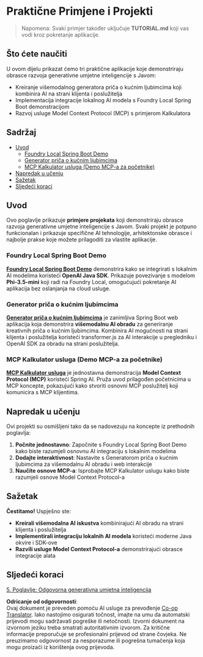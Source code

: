 <!--
CO_OP_TRANSLATOR_METADATA:
{
  "original_hash": "da1b6d87b8a73306b29f9a1bdd681221",
  "translation_date": "2025-07-21T21:15:09+00:00",
  "source_file": "04-PracticalSamples/README.md",
  "language_code": "hr"
}
-->
# Praktične Primjene i Projekti

> Napomena: Svaki primjer također uključuje **TUTORIAL.md** koji vas vodi kroz pokretanje aplikacije.

## Što ćete naučiti
U ovom dijelu prikazat ćemo tri praktične aplikacije koje demonstriraju obrasce razvoja generativne umjetne inteligencije s Javom:
- Kreiranje višemodalnog generatora priča o kućnim ljubimcima koji kombinira AI na strani klijenta i poslužitelja
- Implementacija integracije lokalnog AI modela s Foundry Local Spring Boot demonstracijom
- Razvoj usluge Model Context Protocol (MCP) s primjerom Kalkulatora

## Sadržaj

- [Uvod](../../../04-PracticalSamples)
  - [Foundry Local Spring Boot Demo](../../../04-PracticalSamples)
  - [Generator priča o kućnim ljubimcima](../../../04-PracticalSamples)
  - [MCP Kalkulator usluga (Demo MCP-a za početnike)](../../../04-PracticalSamples)
- [Napredak u učenju](../../../04-PracticalSamples)
- [Sažetak](../../../04-PracticalSamples)
- [Sljedeći koraci](../../../04-PracticalSamples)

## Uvod

Ovo poglavlje prikazuje **primjere projekata** koji demonstriraju obrasce razvoja generativne umjetne inteligencije s Javom. Svaki projekt je potpuno funkcionalan i prikazuje specifične AI tehnologije, arhitektonske obrasce i najbolje prakse koje možete prilagoditi za vlastite aplikacije.

### Foundry Local Spring Boot Demo

**[Foundry Local Spring Boot Demo](foundrylocal/README.md)** demonstrira kako se integrirati s lokalnim AI modelima koristeći **OpenAI Java SDK**. Prikazuje povezivanje s modelom **Phi-3.5-mini** koji radi na Foundry Local, omogućujući pokretanje AI aplikacija bez oslanjanja na cloud usluge.

### Generator priča o kućnim ljubimcima

**[Generator priča o kućnim ljubimcima](petstory/README.md)** je zanimljiva Spring Boot web aplikacija koja demonstrira **višemodalnu AI obradu** za generiranje kreativnih priča o kućnim ljubimcima. Kombinira AI mogućnosti na strani klijenta i poslužitelja koristeći transformer.js za AI interakcije u pregledniku i OpenAI SDK za obradu na strani poslužitelja.

### MCP Kalkulator usluga (Demo MCP-a za početnike)

**[MCP Kalkulator usluga](mcp/calculator/README.md)** je jednostavna demonstracija **Model Context Protocol (MCP)** koristeći Spring AI. Pruža uvod prilagođen početnicima u MCP koncepte, pokazujući kako stvoriti osnovni MCP poslužitelj koji komunicira s MCP klijentima.

## Napredak u učenju

Ovi projekti su osmišljeni tako da se nadovezuju na koncepte iz prethodnih poglavlja:

1. **Počnite jednostavno**: Započnite s Foundry Local Spring Boot Demo kako biste razumjeli osnovnu AI integraciju s lokalnim modelima
2. **Dodajte interaktivnost**: Nastavite s Generatorom priča o kućnim ljubimcima za višemodalnu AI obradu i web interakcije
3. **Naučite osnove MCP-a**: Isprobajte MCP Kalkulator uslugu kako biste razumjeli osnove Model Context Protocol-a

## Sažetak

**Čestitamo!** Uspješno ste:

- **Kreirali višemodalna AI iskustva** kombinirajući AI obradu na strani klijenta i poslužitelja
- **Implementirali integraciju lokalnih AI modela** koristeći moderne Java okvire i SDK-ove
- **Razvili usluge Model Context Protocol-a** demonstrirajući obrasce integracije alata

## Sljedeći koraci

[5. Poglavlje: Odgovorna generativna umjetna inteligencija](../05-ResponsibleGenAI/README.md)

**Odricanje od odgovornosti**:  
Ovaj dokument je preveden pomoću AI usluge za prevođenje [Co-op Translator](https://github.com/Azure/co-op-translator). Iako nastojimo osigurati točnost, imajte na umu da automatski prijevodi mogu sadržavati pogreške ili netočnosti. Izvorni dokument na izvornom jeziku treba smatrati autoritativnim izvorom. Za kritične informacije preporučuje se profesionalni prijevod od strane čovjeka. Ne preuzimamo odgovornost za nesporazume ili pogrešna tumačenja koja mogu proizaći iz korištenja ovog prijevoda.